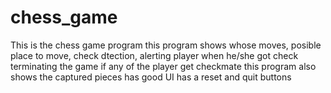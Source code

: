 # chess_game
This is the chess game program 
this program shows whose moves, posible place to move, check dtection, alerting player when he/she got check
terminating the game if any of the player get checkmate
this program also shows the captured pieces
has good UI
has a reset and quit buttons
